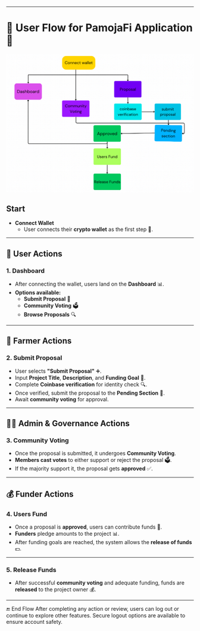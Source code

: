 
---

# 🎉 User Flow for PamojaFi Application 🌱

![userflow](./screenshots/image.png)

## Start

- **Connect Wallet**
  - User connects their **crypto wallet** as the first step 🔑.

---

## 🚀 User Actions

### 1. **Dashboard**
   - After connecting the wallet, users land on the **Dashboard** 📊.
   - **Options available:**
     - **Submit Proposal** 📝
     - **Community Voting** 🗳️
     - **Browse Proposals** 🔍

---

## 🌾 Farmer Actions

### 2. **Submit Proposal**
   - User selects **"Submit Proposal"** ➕.
   - Input **Project Title**, **Description**, and **Funding Goal** 🎯.
   - Complete **Coinbase verification** for identity check 🔍.
   - Once verified, submit the proposal to the **Pending Section** 📂.
   - Await **community voting** for approval.

---

## 👨‍💼 Admin & Governance Actions

### 3. **Community Voting**
   - Once the proposal is submitted, it undergoes **Community Voting**.
   - **Members cast votes** to either support or reject the proposal 🗳️.
   - If the majority support it, the proposal gets **approved** ✅.

---

## 💰 Funder Actions

### 4. **Users Fund**
   - Once a proposal is **approved**, users can contribute funds 💸.
   - **Funders** pledge amounts to the project 📊.
   - After funding goals are reached, the system allows the **release of funds** 💵.

---

### 5. **Release Funds**
   - After successful **community voting** and adequate funding, funds are **released** to the project owner 💰.
---

🔚 End Flow
After completing any action or review, users can log out or continue to explore other features. Secure logout options are available to ensure account safety.

